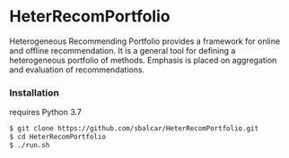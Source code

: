 # HeterRecomPortfolio
Heterogeneous Recommending Portfolio provides a framework for online and offline recommendation. It is a general tool for defining a heterogeneous portfolio of methods. Emphasis is placed on aggregation and evaluation of recommendations.

### Installation

requires Python 3.7

```sh
$ git clone https://github.com/sbalcar/HeterRecomPortfolio.git
$ cd HeterRecomPortfolio
$ ./run.sh
```
